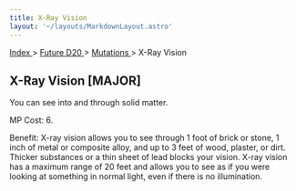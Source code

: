 ```yaml
---
title: X-Ray Vision
layout: '~/layouts/MarkdownLayout.astro'
---
```


[ Index ](/) > [ Future D20 ](/future.d20.srd) > [ Mutations ](/future.d20.srd/mutations) > X-Ray Vision

##  X-Ray Vision [MAJOR]

You can see into and through solid matter.

MP Cost: 6.

Benefit: X-ray vision allows you to see through 1 foot of brick or stone, 1
inch of metal or composite alloy, and up to 3 feet of wood, plaster, or dirt.
Thicker substances or a thin sheet of lead blocks your vision. X-ray vision
has a maximum range of 20 feet and allows you to see as if you were looking at
something in normal light, even if there is no illumination.

